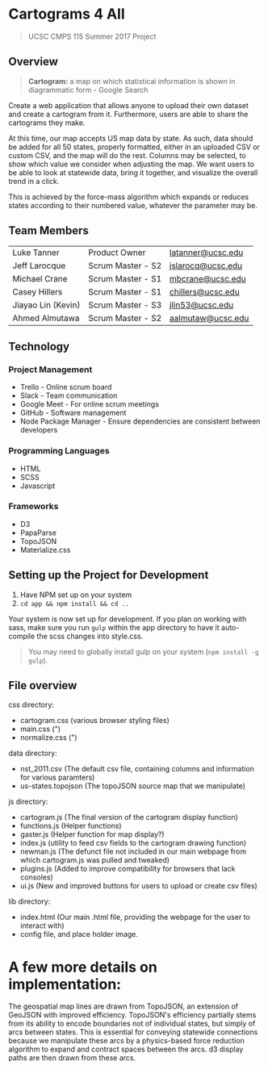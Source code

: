 Cartograms 4 All
===
> UCSC CMPS 115 Summer 2017 Project

## Overview
> **Cartogram:** a map on which statistical information is shown in diagrammatic form - Google Search

Create a web application that allows anyone to upload their own dataset and create a cartogram from it. Furthermore,
users are able to share the cartograms they make.

At this time, our map accepts US map data by state. As such, data should be added for all 50 states, properly
formatted, either in an uploaded CSV or custom CSV, and the map will do the rest. Columns may be selected, to show
which value we consider when adjusting the map. We want users to be able to look at statewide data, bring it together,
and visualize the overall trend in a click.

This is achieved by the force-mass algorithm which expands or reduces states according to their numbered value, whatever
the parameter may be.

## Team Members
|                    |                   |                   |
|--------------------|-------------------|-------------------|
| Luke Tanner        | Product Owner     | latanner@ucsc.edu |
| Jeff Larocque      | Scrum Master - S2 | jslarocq@ucsc.edu |
| Michael Crane      | Scrum Master - S1 | mbcrane@ucsc.edu  |
| Casey Hillers      | Scrum Master - S1 | chillers@ucsc.edu |
| Jiayao Lin (Kevin) | Scrum Master - S3   | jlin53@ucsc.edu   |
| Ahmed Almutawa     | Scrum Master - S2   | aalmutaw@ucsc.edu |
## Technology

### Project Management
* Trello - Online scrum board
* Slack - Team communication
* Google Meet - For online scrum meetings
* GitHub - Software management
* Node Package Manager - Ensure dependencies are consistent between developers

### Programming Languages
* HTML
* SCSS
* Javascript

### Frameworks
* D3
* PapaParse
* TopoJSON
* Materialize.css

## Setting up the Project for Development
1. Have NPM set up on your system
2. `cd app && npm install && cd ..`

Your system is now set up for development. If you plan on working with sass, make sure you run `gulp` within the app directory to have it auto-compile the scss changes into style.css.
> You may need to globally install gulp on your system (`npm install -g gulp`).

## File overview

css directory:
* cartogram.css (various browser styling files)
* main.css (")
* normalize.css (")

data directory:
* nst_2011.csv (The default csv file, containing columns and information for various paramters)
* us-states.topojson (The topoJSON source map that we manipulate)

js directory:
* cartogram.js (The final version of the cartogram display function)
* functions.js (Helper functions)
* gaster.js (Helper function for map display?)
* index.js (utility to feed csv fields to the cartogram drawing function)
* newman.js (The defunct file not included in our main webpage from which cartogram.js was pulled and tweaked)
* plugins.js (Added to improve compatibility for browsers that lack consoles)
* ui.js (New and improved buttons for users to upload or create csv files)

lib directory:
* index.html (Our main .html file, providing the webpage for the user to interact with)
* config file, and place holder image.

# A few more details on implementation:
The geospatial map lines are drawn from TopoJSON, an extension of GeoJSON with improved efficiency. TopoJSON's
efficiency partially stems from its ability to encode boundaries not of individual states, but simply of arcs
between states. This is essential for conveying statewide connections because we manipulate these arcs
by a physics-based force reduction algorithm to expand and contract spaces between the arcs. d3 display paths
are then drawn from these arcs.
